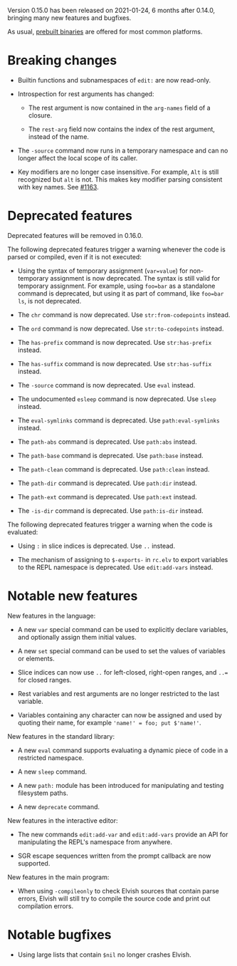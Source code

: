 Version 0.15.0 has been released on 2021-01-24, 6 months after 0.14.0, bringing
many new features and bugfixes.

As usual, [prebuilt binaries](https://elv.sh/get) are offered for most common
platforms.

# Breaking changes

-   Builtin functions and subnamespaces of `edit:` are now read-only.

-   Introspection for rest arguments has changed:

    -   The rest argument is now contained in the `arg-names` field of a
        closure.

    -   The `rest-arg` field now contains the index of the rest argument,
        instead of the name.

-   The `-source` command now runs in a temporary namespace and can no longer
    affect the local scope of its caller.

-   Key modifiers are no longer case insensitive. For example, `Alt` is still
    recognized but `alt` is not. This makes key modifier parsing consistent with
    key names. See [#1163](https://b.elv.sh/1163).

# Deprecated features

Deprecated features will be removed in 0.16.0.

The following deprecated features trigger a warning whenever the code is parsed
or compiled, even if it is not executed:

-   Using the syntax of temporary assignment (`var=value`) for non-temporary
    assignment is now deprecated. The syntax is still valid for temporary
    assignment. For example, using `foo=bar` as a standalone command is
    deprecated, but using it as part of command, like `foo=bar ls`, is not
    deprecated.

-   The `chr` command is now deprecated. Use `str:from-codepoints` instead.

-   The `ord` command is now deprecated. Use `str:to-codepoints` instead.

-   The `has-prefix` command is now deprecated. Use `str:has-prefix` instead.

-   The `has-suffix` command is now deprecated. Use `str:has-suffix` instead.

-   The `-source` command is now deprecated. Use `eval` instead.

-   The undocumented `esleep` command is now deprecated. Use `sleep` instead.

-   The `eval-symlinks` command is deprecated. Use `path:eval-symlinks` instead.

-   The `path-abs` command is deprecated. Use `path:abs` instead.

-   The `path-base` command is deprecated. Use `path:base` instead.

-   The `path-clean` command is deprecated. Use `path:clean` instead.

-   The `path-dir` command is deprecated. Use `path:dir` instead.

-   The `path-ext` command is deprecated. Use `path:ext` instead.

-   The `-is-dir` command is deprecated. Use `path:is-dir` instead.

The following deprecated features trigger a warning when the code is evaluated:

-   Using `:` in slice indices is deprecated. Use `..` instead.

-   The mechanism of assigning to `$-exports-` in `rc.elv` to export variables
    to the REPL namespace is deprecated. Use `edit:add-vars` instead.

# Notable new features

New features in the language:

-   A new `var` special command can be used to explicitly declare variables, and
    optionally assign them initial values.

-   A new `set` special command can be used to set the values of variables or
    elements.

-   Slice indices can now use `..` for left-closed, right-open ranges, and `..=`
    for closed ranges.

-   Rest variables and rest arguments are no longer restricted to the last
    variable.

-   Variables containing any character can now be assigned and used by quoting
    their name, for example `'name!' = foo; put $'name!'`.

New features in the standard library:

-   A new `eval` command supports evaluating a dynamic piece of code in a
    restricted namespace.

-   A new `sleep` command.

-   A new `path:` module has been introduced for manipulating and testing
    filesystem paths.

-   A new `deprecate` command.

New features in the interactive editor:

-   The new commands `edit:add-var` and `edit:add-vars` provide an API for
    manipulating the REPL's namespace from anywhere.

-   SGR escape sequences written from the prompt callback are now supported.

New features in the main program:

-   When using `-compileonly` to check Elvish sources that contain parse errors,
    Elvish will still try to compile the source code and print out compilation
    errors.

# Notable bugfixes

-   Using large lists that contain `$nil` no longer crashes Elvish.
